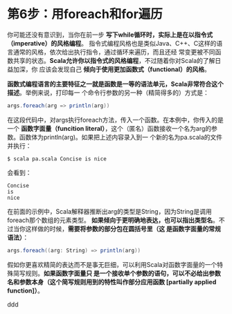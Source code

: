 第6步：用foreach和for遍历
================================================================================
你可能还没有意识到，当你在前一步 **写下while循环时，实际上是在以指令式（imperative）的风格编程**。
指令式编程风格也是类似Java、C++、C这样的语言通常的风格，依次给出执行指令，通过循环来遍历，而且还经
常变更被不同函数共享的状态。**Scala允许你以指令式的风格编程**，不过随着你对Scala的了解日益加深，你
应该会发现自己 **倾向于使用更加函数式（functional）的风格**。

**函数式编程语言的主要特征之一就是函数是一等的语法单元，Scala非常符合这个描述**。举例来说，打印每一
个命令行参数的另一种（精简得多的）方式是：
```scala
args.foreach(arg => println(arg))
```
在这段代码中，对args执行foreach方法，传入一个函数。在本例中，你传入的是一个 **函数字面量（funcition
literal）**，这个（匿名）函数接收一个名为arg的参数。函数体为println(arg)。如果把上述内容录入到一
个新的名为pa.scala的文件并执行：
```shell
$ scala pa.scala Concise is nice
```
会看到：
```
Concise
is
nice
```
在前面的示例中，Scala解释器推断出arg的类型是String，因为String是调用foreach那个数组的元素类型。
**如果倾向于更明确地表达，也可以指出类型名**。不过当你这样做的时候，**需要将参数的部分包在圆括号里（这
是函数字面量的常规语法）**：
```scala
args.foreach((arg: String) => println(arg))
```
假如你更喜欢精简的表达而不是事无巨细，可以利用Scala对函数字面量的一个特殊简写规则。**如果函数字面量只
是一个接收单个参数的语句，可以不必给出参数名和参数本身（这个简写规则用到的特性叫作部分应用函数
[partially applied function]）**。



































ddd
